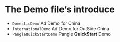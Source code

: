 # The Demo file‘s introduce

* `DomesticDemo` Ad Demo for China
* `InternationalDemo` Ad Demo for OutSide China
* `PangleQuickStartDemo` Pangle **QuickStart** Demo
